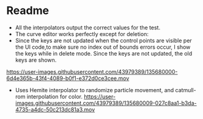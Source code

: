 # Readme



* All the interpolators output the correct values for the test.
* The curve editor works perfectly except for deletion:
*   Since the keys are not updated when the control points are visible per the UI code,to make sure no index out of bounds errors occur, I show the keys while in delete mode. Since the keys are not updated, the old keys are shown.

https://user-images.githubusercontent.com/43979389/135680000-6d4e365b-43f4-4089-b0f1-e372d0ce3cee.mov


* Uses Hemite interpolator to randomize particle movement, and catmull-rom interpolation for color.
https://user-images.githubusercontent.com/43979389/135680009-027c8aa1-b3da-4735-a4dc-50c213dc81a3.mov

